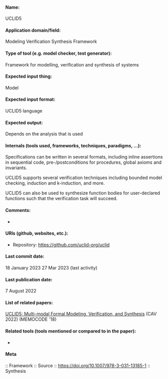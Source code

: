 #### Name:
UCLID5

#### Application domain/field:
Modeling
Verification
Synthesis
Framework

#### Type of tool (e.g. model checker, test generator):
Framework for modelling, verification and synthesis of systems

#### Expected input thing:
Model

#### Expected input format:
UCLID5 language

#### Expected output:
Depends on the analysis that is used

#### Internals (tools used, frameworks, techniques, paradigms, ...):
Specifications can be written in several formats, including inline assertions in sequential code, pre-/postconditions for procedures, global axioms and invariants.

UCLID5 supports several verification techniques including bounded model checking, induction and k-induction, and more.

UCLID5 can also be used to synthesize function bodies for user-declared functions such that the verification task will succeed.


#### Comments:
-

#### URIs (github, websites, etc.):
- Repository: https://github.com/uclid-org/uclid

#### Last commit date:
18 January 2023
27 Mar 2023 (last activity)

#### Last publication date:
7 August 2022

#### List of related papers:
[UCLID5: Multi-modal Formal Modeling, Verification, and Synthesis](https://doi.org/10.1007/978-3-031-13185-1_27) (CAV 2022)
[](https://doi.org/10.1109/MEMCOD.2018.8556946) (MEMOCODE '18)

#### Related tools (tools mentioned or compared to in the paper):
-

#### Meta
:: Framework
:: Source :: https://doi.org/10.1007/978-3-031-13185-1
:: Synthesis
